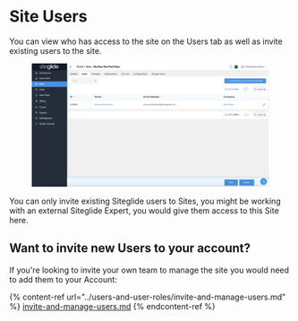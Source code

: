 # Site Users

You can view who has access to the site on the Users tab as well as invite existing users to the site.

<figure><img src="../../.gitbook/assets/Siteglide-Sites-Users.png" alt=""><figcaption></figcaption></figure>

You can only invite existing Siteglide users to Sites, you might be working with an external Siteglide Expert, you would give them access to this Site here.

## Want to invite new Users to your account?

If you're looking to invite your own team to manage the site you would need to add them to your Account:

{% content-ref url="../users-and-user-roles/invite-and-manage-users.md" %}
[invite-and-manage-users.md](../users-and-user-roles/invite-and-manage-users.md)
{% endcontent-ref %}
